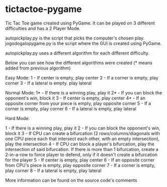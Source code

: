# tictactoe-pygame

Tic Tac Toe game created using PyGame. 
It can be played on 3 different difficulties and has a 2 Player Mode.

autopickplay.py is the script that picks the computer's chosen play.
jogodogalopygame.py is the script where the GUI is created using PyGame.

autopickplay.py uses a different algorithm for each different difficulty.

Below you can see how the different algorithms were created (* means added from previous algorithm)

Easy Mode:
1 - If center is empty, play center
2 - If a corner is empty, play corner
3 - If a lateral is empty. play lateral

Normal Mode:
1* - If there is a winning play, play it
2* - If you can block the opponent's win, block it
3 - If center is empty, play center
4* - If an opposite corner from your piece is empty, play opposite corner
5 - If a corner is empty, play corner
6 - If a lateral is empty, play lateral

Hard Mode:

1 - If there is a winning play, play it
2 - If you can block the opponent's win, block it
3 - If CPU can create a bifurcation (2 rows/columns/diagonals with one CPU piece each that intersect each other, with an empty intersection), play the intersection
4 - If CPU can block a player's bifurcation, play the intersection of said bifurcation. 
	If there is more than 1 bifurcation, create a 2-in-a-row to force player to defend, only if it doesn't create a bifurcation for the player
5 - If center is empty, play center
6 - If an opposite corner from CPU's piece is empty, play opposite corner
7 - If a corner is empty, play corner
8 - If a lateral is empty, play lateral

More information can be found on the source code's comments

